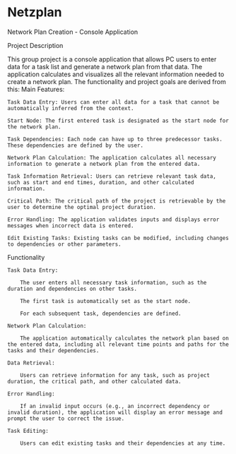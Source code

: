 # Netzplan

Network Plan Creation - Console Application

Project Description

This group project is a console application that allows PC users to enter data for a task list and generate a network plan from that data. The application calculates and visualizes all the relevant information needed to create a network plan. The functionality and project goals are derived from this:
Main Features:

    Task Data Entry: Users can enter all data for a task that cannot be automatically inferred from the context.

    Start Node: The first entered task is designated as the start node for the network plan.

    Task Dependencies: Each node can have up to three predecessor tasks. These dependencies are defined by the user.

    Network Plan Calculation: The application calculates all necessary information to generate a network plan from the entered data.

    Task Information Retrieval: Users can retrieve relevant task data, such as start and end times, duration, and other calculated information.

    Critical Path: The critical path of the project is retrievable by the user to determine the optimal project duration.

    Error Handling: The application validates inputs and displays error messages when incorrect data is entered.

    Edit Existing Tasks: Existing tasks can be modified, including changes to dependencies or other parameters.

Functionality

    Task Data Entry:

        The user enters all necessary task information, such as the duration and dependencies on other tasks.

        The first task is automatically set as the start node.

        For each subsequent task, dependencies are defined.

    Network Plan Calculation:

        The application automatically calculates the network plan based on the entered data, including all relevant time points and paths for the tasks and their dependencies.

    Data Retrieval:

        Users can retrieve information for any task, such as project duration, the critical path, and other calculated data.

    Error Handling:

        If an invalid input occurs (e.g., an incorrect dependency or invalid duration), the application will display an error message and prompt the user to correct the issue.

    Task Editing:

        Users can edit existing tasks and their dependencies at any time.

        
